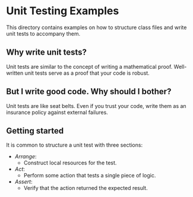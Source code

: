 # Unit Testing Examples

This directory contains examples on how to structure class files and write unit tests to accompany them.

## Why write unit tests?

Unit tests are similar to the concept of writing a mathematical proof. Well-written unit tests serve as a proof that your code is robust.

## But I write good code. Why should I bother?

Unit tests are like seat belts. Even if you trust your code, write them as an insurance policy against external failures.

## Getting started

It is common to structure a unit test with three sections:
- _Arrange_:
  - Construct local resources for the test.
- _Act_:
  - Perform some action that tests a single piece of logic.
- _Assert_:
  - Verify that the action returned the expected result.